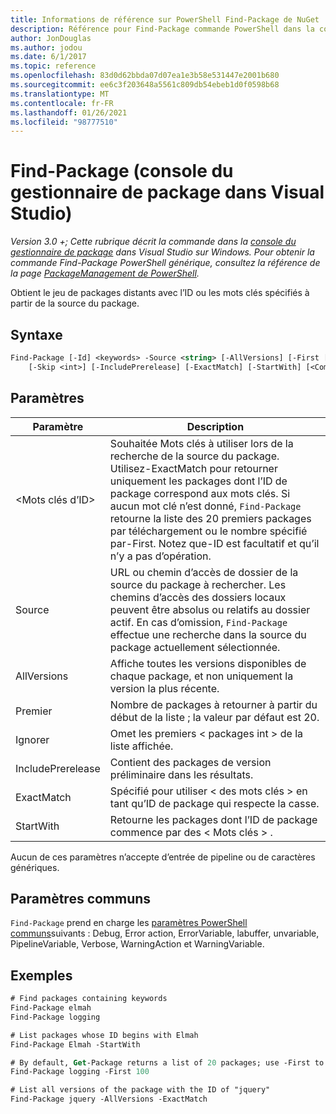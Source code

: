 ```yaml
---
title: Informations de référence sur PowerShell Find-Package de NuGet
description: Référence pour Find-Package commande PowerShell dans la console du gestionnaire de package NuGet dans Visual Studio.
author: JonDouglas
ms.author: jodou
ms.date: 6/1/2017
ms.topic: reference
ms.openlocfilehash: 83d0d62bbda07d07ea1e3b58e531447e2001b680
ms.sourcegitcommit: ee6c3f203648a5561c809db54ebeb1d0f0598b68
ms.translationtype: MT
ms.contentlocale: fr-FR
ms.lasthandoff: 01/26/2021
ms.locfileid: "98777510"
---
```

# <a name="find-package-package-manager-console-in-visual-studio"></a>Find-Package (console du gestionnaire de package dans Visual Studio)

*Version 3.0 +; Cette rubrique décrit la commande dans la [console du gestionnaire de package](../../consume-packages/install-use-packages-powershell.md) dans Visual Studio sur Windows. Pour obtenir la commande Find-Package PowerShell générique, consultez la référence de la page [PackageManagement de PowerShell](/powershell/module/packagemanagement/?view=powershell-6).*

Obtient le jeu de packages distants avec l’ID ou les mots clés spécifiés à partir de la source du package.

## <a name="syntax"></a>Syntaxe

```ps
Find-Package [-Id] <keywords> -Source <string> [-AllVersions] [-First [<int>]]
    [-Skip <int>] [-IncludePrerelease] [-ExactMatch] [-StartWith] [<CommonParameters>]
```

## <a name="parameters"></a>Paramètres

| Paramètre | Description |
| --- | --- |
| &lt;Mots clés d’ID&gt; | Souhaitée Mots clés à utiliser lors de la recherche de la source du package. Utilisez-ExactMatch pour retourner uniquement les packages dont l’ID de package correspond aux mots clés. Si aucun mot clé n’est donné, `Find-Package` retourne la liste des 20 premiers packages par téléchargement ou le nombre spécifié par-First. Notez que-ID est facultatif et qu’il n’y a pas d’opération. |
| Source | URL ou chemin d’accès de dossier de la source du package à rechercher. Les chemins d’accès des dossiers locaux peuvent être absolus ou relatifs au dossier actif. En cas d’omission, `Find-Package` effectue une recherche dans la source du package actuellement sélectionnée. |
| AllVersions | Affiche toutes les versions disponibles de chaque package, et non uniquement la version la plus récente. |
| Premier | Nombre de packages à retourner à partir du début de la liste ; la valeur par défaut est 20. |
| Ignorer | Omet les premiers &lt; packages int &gt; de la liste affichée.  |
| IncludePrerelease | Contient des packages de version préliminaire dans les résultats. |
| ExactMatch | Spécifié pour utiliser &lt; des mots clés &gt; en tant qu’ID de package qui respecte la casse. |
| StartWith | Retourne les packages dont l’ID de package commence par des &lt; Mots clés &gt; . |

Aucun de ces paramètres n’accepte d’entrée de pipeline ou de caractères génériques.

## <a name="common-parameters"></a>Paramètres communs

`Find-Package` prend en charge les [paramètres PowerShell communs](/powershell/module/microsoft.powershell.core/about/about_commonparameters)suivants : Debug, Error action, ErrorVariable, labuffer, unvariable, PipelineVariable, Verbose, WarningAction et WarningVariable.

## <a name="examples"></a>Exemples

```ps
# Find packages containing keywords
Find-Package elmah
Find-Package logging

# List packages whose ID begins with Elmah
Find-Package Elmah -StartWith

# By default, Get-Package returns a list of 20 packages; use -First to show more
Find-Package logging -First 100

# List all versions of the package with the ID of "jquery"
Find-Package jquery -AllVersions -ExactMatch
```